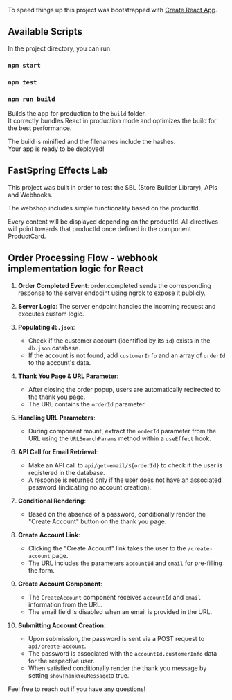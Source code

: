 To speed things up this project was bootstrapped with [Create React App](https://github.com/facebook/create-react-app).

## Available Scripts

In the project directory, you can run:

### `npm start`

### `npm test`

### `npm run build`

Builds the app for production to the `build` folder.\
It correctly bundles React in production mode and optimizes the build for the best performance.

The build is minified and the filenames include the hashes.\
Your app is ready to be deployed!

## FastSpring Effects Lab

This project was built in order to test the SBL (Store Builder Library), APIs and Webhooks.

The webshop includes simple functionality based on the productId.

Every content will be displayed depending on the productId. All directives will point towards that productId once defined in the component ProductCard.

## Order Processing Flow - webhook implementation logic for React

1. **Order Completed Event**: order.completed sends the corresponding response to the server endpoint using ngrok to expose it publicly.

2. **Server Logic**: The server endpoint handles the incoming request and executes custom logic.

3. **Populating `db.json`**:

   - Check if the customer account (identified by its `id`) exists in the `db.json` database.
   - If the account is not found, add `customerInfo` and an array of `orderId` to the account's data.

4. **Thank You Page & URL Parameter**:

   - After closing the order popup, users are automatically redirected to the thank you page.
   - The URL contains the `orderId` parameter.

5. **Handling URL Parameters**:

   - During component mount, extract the `orderId` parameter from the URL using the `URLSearchParams` method within a `useEffect` hook.

6. **API Call for Email Retrieval**:

   - Make an API call to `api/get-email/${orderId}` to check if the user is registered in the database.
   - A response is returned only if the user does not have an associated password (indicating no account creation).

7. **Conditional Rendering**:

   - Based on the absence of a password, conditionally render the "Create Account" button on the thank you page.

8. **Create Account Link**:

   - Clicking the "Create Account" link takes the user to the `/create-account` page.
   - The URL includes the parameters `accountId` and `email` for pre-filling the form.

9. **Create Account Component**:

   - The `CreateAccount` component receives `accountId` and `email` information from the URL.
   - The email field is disabled when an email is provided in the URL.

10. **Submitting Account Creation**:
    - Upon submission, the password is sent via a POST request to `api/create-account`.
    - The password is associated with the `accountId.customerInfo` data for the respective user.
    - When satisfied conditionally render the thank you message by setting `showThankYouMessage`to true.

Feel free to reach out if you have any questions!
